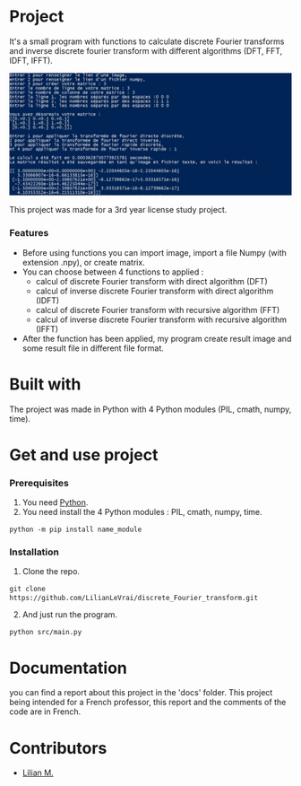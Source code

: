 # Project

It's a small program with functions to calculate discrete Fourier transforms and inverse discrete fourier transform with different algorithms (DFT, FFT, IDFT, IFFT).

![](./imgReadme.JPG)

This project was made for a 3rd year license study project.


### Features 

- Before using functions you can import image, import a file Numpy (with extension .npy), or create matrix.
- You can choose between 4 functions to applied :
  - calcul of discrete Fourier transform with direct algorithm (DFT)
  - calcul of inverse discrete Fourier transform with direct algorithm (IDFT)
  - calcul of discrete Fourier transform with recursive algorithm (FFT)
  - calcul of inverse discrete Fourier transform with recursive algorithm (IFFT)
- After the function has been applied, my program create result image and some result file in different file format.

# Built with 

The project was made in Python with 4 Python modules (PIL, cmath, numpy, time).

# Get and use project

### Prerequisites

1. You need [Python](https://www.python.org/downloads/ "").
2. You need install the 4 Python modules : PIL, cmath, numpy, time.
```
python -m pip install name_module
```

### Installation 

1. Clone the repo. 
```
git clone https://github.com/LilianLeVrai/discrete_Fourier_transform.git
```
2. And just run the program. 
```
python src/main.py
```

# Documentation

you can find a report about this project in the 'docs' folder. 
This project being intended for a French professor, this report and the comments of the code are in French.

# Contributors 

- [Lilian M.](https://github.com/LilianLeVrai "")





